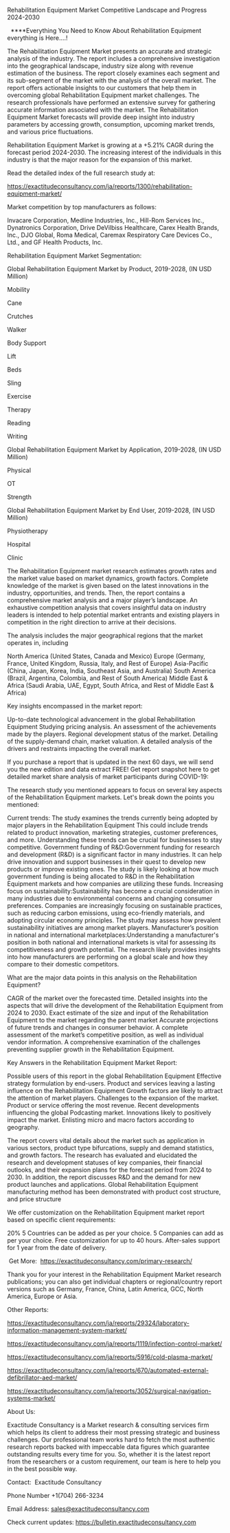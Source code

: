 Rehabilitation Equipment Market Competitive Landscape and Progress 2024-2030

  ****Everything You Need to Know About Rehabilitation Equipment everything is Here....!

The Rehabilitation Equipment Market presents an accurate and strategic analysis of the industry. The report includes a comprehensive investigation into the geographical landscape, industry size along with revenue estimation of the business. The report closely examines each segment and its sub-segment of the market with the analysis of the overall market. The report offers actionable insights to our customers that help them in overcoming global Rehabilitation Equipment market challenges. The research professionals have performed an extensive survey for gathering accurate information associated with the market. The Rehabilitation Equipment Market forecasts will provide deep insight into industry parameters by accessing growth, consumption, upcoming market trends, and various price fluctuations.

Rehabilitation Equipment Market is growing at a +5.21% CAGR during the forecast period 2024-2030. The increasing interest of the individuals in this industry is that the major reason for the expansion of this market.

Read the detailed index of the full research study at:

https://exactitudeconsultancy.com/ja/reports/1300/rehabilitation-equipment-market/

Market competition by top manufacturers as follows:

Invacare Corporation, Medline Industries, Inc., Hill-Rom Services Inc., Dynatronics Corporation, Drive DeVilbiss Healthcare, Carex Health Brands, Inc., DJO Global, Roma Medical, Caremax Respiratory Care Devices Co., Ltd., and GF Health Products, Inc.

Rehabilitation Equipment Market Segmentation:

Global Rehabilitation Equipment Market by Product, 2019-2028, (IN USD Million)

Mobility

Cane

Crutches

Walker

Body Support

Lift

Beds

Sling

Exercise

Therapy

Reading

Writing

Global Rehabilitation Equipment Market by Application, 2019-2028, (IN USD Million)

Physical

OT

Strength

Global Rehabilitation Equipment Market by End User, 2019-2028, (IN USD Million)

Physiotherapy

Hospital

Clinic

The Rehabilitation Equipment market research estimates growth rates and the market value based on market dynamics, growth factors. Complete knowledge of the market is given based on the latest innovations in the industry, opportunities, and trends. Then, the report contains a comprehensive market analysis and a major player’s landscape. An exhaustive competition analysis that covers insightful data on industry leaders is intended to help potential market entrants and existing players in competition in the right direction to arrive at their decisions.

The analysis includes the major geographical regions that the market operates in, including

North America (United States, Canada and Mexico)
Europe (Germany, France, United Kingdom, Russia, Italy, and Rest of Europe)
Asia-Pacific (China, Japan, Korea, India, Southeast Asia, and Australia)
South America (Brazil, Argentina, Colombia, and Rest of South America)
Middle East & Africa (Saudi Arabia, UAE, Egypt, South Africa, and Rest of Middle East & Africa)

Key insights encompassed in the market report:

Up-to-date technological advancement in the global Rehabilitation Equipment
Studying pricing analysis.
An assessment of the achievements made by the players.
Regional development status of the market.
Detailing of the supply-demand chain, market valuation.
A detailed analysis of the drivers and restraints impacting the overall market.

If you purchase a report that is updated in the next 60 days, we will send you the new edition and data extract FREE! Get report snapshot here to get detailed market share analysis of market participants during COVID-19:

The research study you mentioned appears to focus on several key aspects of the Rehabilitation Equipment markets. Let's break down the points you mentioned:

Current trends: The study examines the trends currently being adopted by major players in the Rehabilitation Equipment This could include trends related to product innovation, marketing strategies, customer preferences, and more. Understanding these trends can be crucial for businesses to stay competitive.
Government funding of R&D:Government funding for research and development (R&D) is a significant factor in many industries. It can help drive innovation and support businesses in their quest to develop new products or improve existing ones. The study is likely looking at how much government funding is being allocated to R&D in the Rehabilitation Equipment markets and how companies are utilizing these funds.
Increasing focus on sustainability:Sustainability has become a crucial consideration in many industries due to environmental concerns and changing consumer preferences. Companies are increasingly focusing on sustainable practices, such as reducing carbon emissions, using eco-friendly materials, and adopting circular economy principles. The study may assess how prevalent sustainability initiatives are among market players.
Manufacturer’s position in national and international marketplaces:Understanding a manufacturer's position in both national and international markets is vital for assessing its competitiveness and growth potential. The research likely provides insights into how manufacturers are performing on a global scale and how they compare to their domestic competitors.

What are the major data points in this analysis on the Rehabilitation Equipment?

CAGR of the market over the forecasted time.
Detailed insights into the aspects that will drive the development of the Rehabilitation Equipment from 2024 to 2030.
Exact estimate of the size and input of the Rehabilitation Equipment to the market regarding the parent market
Accurate projections of future trends and changes in consumer behavior. A complete assessment of the market’s competitive position, as well as individual vendor information.
A comprehensive examination of the challenges preventing supplier growth in the Rehabilitation Equipment.

Key Answers in the Rehabilitation Equipment Market Report:

Possible users of this report in the global Rehabilitation Equipment
Effective strategy formulation by end-users.
Product and services leaving a lasting influence on the Rehabilitation Equipment
Growth factors are likely to attract the attention of market players.
Challenges to the expansion of the market.
Product or service offering the most revenue.
Recent developments influencing the global Podcasting market.
Innovations likely to positively impact the market.
Enlisting micro and macro factors according to geography.

The report covers vital details about the market such as application in various sectors, product type bifurcations, supply and demand statistics, and growth factors. The research has evaluated and elucidated the research and development statuses of key companies, their financial outlooks, and their expansion plans for the forecast period from 2024 to 2030. In addition, the report discusses R&D and the demand for new product launches and applications. Global Rehabilitation Equipment manufacturing method has been demonstrated with product cost structure, and price structure

We offer customization on the Rehabilitation Equipment market report based on specific client requirements:

20%
5 Countries can be added as per your choice.
5 Companies can add as per your choice.
Free customization for up to 40 hours.
After-sales support for 1 year from the date of delivery.

 Get More:  https://exactitudeconsultancy.com/primary-research/

Thank you for your interest in the Rehabilitation Equipment Market research publications; you can also get individual chapters or regional/country report versions such as Germany, France, China, Latin America, GCC, North America, Europe or Asia.

Other Reports:

https://exactitudeconsultancy.com/ja/reports/29324/laboratory-information-management-system-market/

https://exactitudeconsultancy.com/ja/reports/1119/infection-control-market/

https://exactitudeconsultancy.com/ja/reports/5916/cold-plasma-market/

https://exactitudeconsultancy.com/ja/reports/670/automated-external-defibrillator-aed-market/

https://exactitudeconsultancy.com/ja/reports/3052/surgical-navigation-systems-market/

About Us:

Exactitude Consultancy is a Market research & consulting services firm which helps its client to address their most pressing strategic and business challenges. Our professional team works hard to fetch the most authentic research reports backed with impeccable data figures which guarantee outstanding results every time for you. So, whether it is the latest report from the researchers or a custom requirement, our team is here to help you in the best possible way.

Contact:  Exactitude Consultancy

Phone Number +1(704) 266-3234

Email Address: sales@exactitudeconsultancy.com

Check current updates: https://bulletin.exactitudeconsultancy.com
